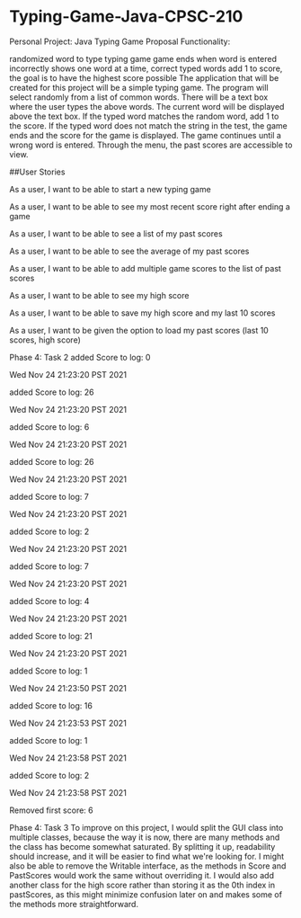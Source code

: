 # Typing-Game-Java-CPSC-210
Personal Project: Java Typing Game
Proposal
Functionality:

randomized word to type
typing game
game ends when word is entered incorrectly
shows one word at a time, correct typed words add 1 to score, the goal is to have the highest score possible
The application that will be created for this project will be a simple typing game. The program will select randomly from a list of common words. There will be a text box where the user types the above words. The current word will be displayed above the text box. If the typed word matches the random word, add 1 to the score. If the typed word does not match the string in the test, the game ends and the score for the game is displayed. The game continues until a wrong word is entered. Through the menu, the past scores are accessible to view.

##User Stories

As a user, I want to be able to start a new typing game

As a user, I want to be able to see my most recent score right after ending a game

As a user, I want to be able to see a list of my past scores

As a user, I want to be able to see the average of my past scores

As a user, I want to be able to add multiple game scores to the list of past scores

As a user, I want to be able to see my high score

As a user, I want to be able to save my high score and my last 10 scores

As a user, I want to be given the option to load my past scores (last 10 scores, high score)

Phase 4: Task 2
added Score to log: 0

Wed Nov 24 21:23:20 PST 2021

added Score to log: 26

Wed Nov 24 21:23:20 PST 2021

added Score to log: 6

Wed Nov 24 21:23:20 PST 2021

added Score to log: 26

Wed Nov 24 21:23:20 PST 2021

added Score to log: 7

Wed Nov 24 21:23:20 PST 2021

added Score to log: 2

Wed Nov 24 21:23:20 PST 2021

added Score to log: 7

Wed Nov 24 21:23:20 PST 2021

added Score to log: 4

Wed Nov 24 21:23:20 PST 2021

added Score to log: 21

Wed Nov 24 21:23:20 PST 2021

added Score to log: 1

Wed Nov 24 21:23:50 PST 2021

added Score to log: 16

Wed Nov 24 21:23:53 PST 2021

added Score to log: 1

Wed Nov 24 21:23:58 PST 2021

added Score to log: 2

Wed Nov 24 21:23:58 PST 2021

Removed first score: 6

Phase 4: Task 3
To improve on this project, I would split the GUI class into multiple classes, because the way it is now, there are many methods and the class has become somewhat saturated. By splitting it up, readability should increase, and it will be easier to find what we're looking for. I might also be able to remove the Writable interface, as the methods in Score and PastScores would work the same without overriding it. I would also add another class for the high score rather than storing it as the 0th index in pastScores, as this might minimize confusion later on and makes some of the methods more straightforward.

